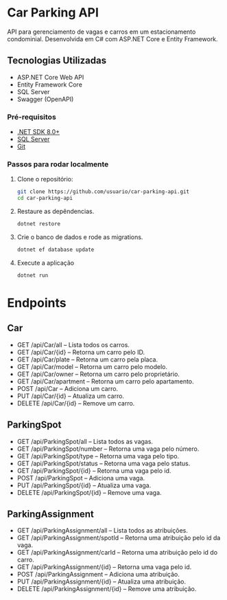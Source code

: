 # Car Parking API
API para gerenciamento de vagas e carros em um estacionamento condominial. Desenvolvida em C# com ASP.NET Core e Entity Framework.

## Tecnologias Utilizadas
- ASP.NET Core Web API
- Entity Framework Core
- SQL Server
- Swagger (OpenAPI)

### Pré-requisitos
- [.NET SDK 8.0+](https://dotnet.microsoft.com/download)
- [SQL Server](https://www.microsoft.com/pt-br/sql-server/)
- [Git](https://git-scm.com/)

### Passos para rodar localmente
1. Clone o repositório:
   ```bash
   git clone https://github.com/usuario/car-parking-api.git
   cd car-parking-api

2. Restaure as depêndencias.
   ```bash
   dotnet restore

3. Crie o banco de dados e rode as migrations.
   ```bash
   dotnet ef database update

4. Execute a aplicação
   ```bash
   dotnet run

# Endpoints

## Car

<ul>
   <li>GET /api/Car/all – Lista todos os carros.</li>
   <li>GET /api/Car/{id} – Retorna um carro pelo ID.</li>
   <li>GET /api/Car/plate – Retorna um carro pela placa.</li>
   <li>GET /api/Car/model – Retorna um carro pelo modelo.</li>
   <li>GET /api/Car/owner – Retorna um carro pelo proprietário.</li>
   <li>GET /api/Car/apartment – Retorna um carro pelo apartamento.</li>
   <li>POST /api/Car – Adiciona um carro.</li>
   <li>PUT /api/Car/{id} – Atualiza um carro.</li>
   <li>DELETE /api/Car/{id} – Remove um carro.</li>
</ul>

## ParkingSpot

<ul>
   <li>GET /api/ParkingSpot/all – Lista todos as vagas.</li>
   <li>GET /api/ParkingSpot/number – Retorna uma vaga pelo número.</li>
   <li>GET /api/ParkingSpot/type – Retorna uma vaga pelo tipo.</li>
   <li>GET /api/ParkingSpot/status – Retorna uma vaga pelo status.</li>
   <li>GET /api/ParkingSpot/{id} – Retorna uma vaga pelo id.</li>
   <li>POST /api/ParkingSpot – Adiciona uma vaga.</li>
   <li>PUT /api/ParkingSpot/{id} – Atualiza uma vaga.</li>
   <li>DELETE /api/ParkingSpot/{id} – Remove uma vaga.</li>
</ul>

## ParkingAssignment

<ul>
   <li>GET /api/ParkingAssignment/all – Lista todos as atribuições.</li>
   <li>GET /api/ParkingAssignment/spotId – Retorna uma atribuição pelo id da vaga.</li>
   <li>GET /api/ParkingAssignment/carId – Retorna uma atribuição pelo id do carro.</li>
   <li>GET /api/ParkingAssignment/{id} – Retorna uma vaga pelo id.</li>
   <li>POST /api/ParkingAssignment – Adiciona uma atribuição.</li>
   <li>PUT /api/ParkingAssignment/{id} – Atualiza uma atribuição.</li>
   <li>DELETE /api/ParkingAssignment/{id} – Remove uma atribuição.</li>
</ul>
